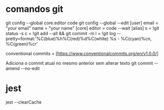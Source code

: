 # comandos git 
git config --global core.editor code
git config --global --edit
[user]
	email = "your email"
	name = "your name"
[core]
	editor = code --wait
[alias]
	s = !git status -s
	c = !git add --all && git commit -m
	l = !git log --pretty=format:'%C(blue)%h%C(red)%d%C(white) %s - %C(cyan)%cn, %C(green)%cr'

conventional commits = [https://www.conventionalcommits.org/en/v1.0.0/]

Adiciona o commit atual no mesmo anterior sem alterar texto
git commit --amend --no-edit

# jest
jest --clearCache